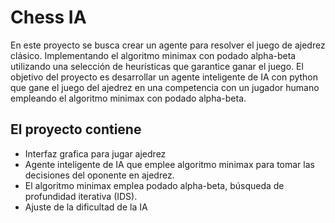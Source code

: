 # Chess IA
En este proyecto se busca crear un agente para resolver el juego de ajedrez clásico. Implementando el algoritmo minimax con podado alpha-beta utilizando una selección de heurísticas que garantice ganar el juego.
El objetivo del proyecto es desarrollar un agente inteligente de IA con python que gane el juego del ajedrez en una competencia con un jugador humano empleando el algoritmo minimax con podado alpha-beta.

## El proyecto contiene 
* Interfaz grafica para jugar ajedrez
* Agente inteligente de IA que emplee algoritmo minimax para tomar las decisiones del oponente en ajedrez.
* El algoritmo minimax emplea podado alpha-beta, búsqueda de profundidad iterativa (IDS).
* Ajuste de la dificultad de la IA